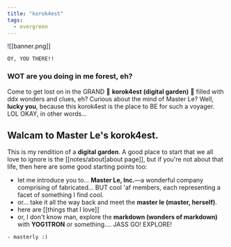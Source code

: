 ```yaml
---
title: "korok4est"
tags:
  - evergreen
---
```

![[banner.png]]
```poetry
OY, YOU THERE!!
```

### WOT are you doing in me forest, eh?
Come to get lost on in the GRAND 🌱 **korok4est (digital garden)** 🌱 filled with ddx wonders and clues, eh? Curious about the mind of Master Le? Well, **lucky you**, because this korok4est is the place to BE for such a voyager. LOL OKAY, in other words...

## Walcam to Master Le's korok4est.
This is my rendition of a **digital garden**. A good place to start that we all love to ignore is the [[notes/about|about page]], but if you're not about that life, then here are some good starting points too:

- let me introduce you to... **Master Le, Inc.**—a wonderful company comprising of fabricated... BUT cool 'af members, each representing a facet of something I find cool.
- or... take it all the way back and meet the **master le (master, herself)**.
- here are [[things that I love]] 
- or, I don't know man, explore the **markdown (wonders of markdown)** with **YOG1TRON** or something.... JASS GO! EXPLORE!


```poetry
- masterly :)
```
